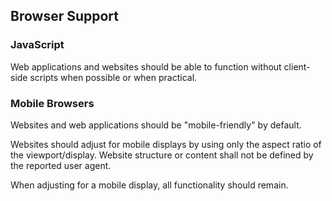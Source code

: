 ## Browser Support

### JavaScript
Web applications and websites should be able to function without client-side scripts when possible or when practical.

### Mobile Browsers
Websites and web applications should be "mobile-friendly" by default. 

Websites should adjust for mobile displays by using only the aspect ratio of the viewport/display. Website structure or content shall not be defined by the reported user agent. 

When adjusting for a mobile display, all functionality should remain.
